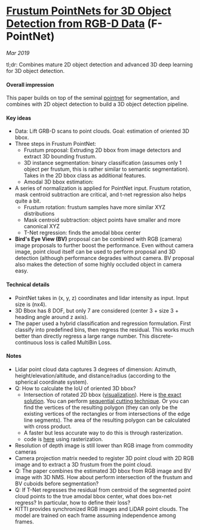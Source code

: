 # [Frustum PointNets for 3D Object Detection from RGB-D Data](https://arxiv.org/pdf/1711.08488.pdf) (F-PointNet)
_Mar 2019_

tl;dr: Combines mature 2D object detection and advanced 3D deep learning for 3D object detection.

#### Overall impression
This paper builds on top of the seminal [pointnet](pointnet.md) for segmentation, and combines with 2D object detection to build a 3D  object detection pipeline.

#### Key ideas
- Data: Lift GRB-D scans to point clouds. Goal: estimation of oriented 3D bbox.
- Three steps in Frustum PointNet:
    - Frustum proposal: Extruding 2D bbox from image detectors and extract 3D bounding frustum.
    - 3D instance segmentation: binary classification (assumes only 1 object per frustum, this is rather similar to semantic segmentation). Takes in the 2D bbox class as additional features.
    - Amodal 3D bbox estimation: 
- A series of normalization is applied for PointNet input. Frustum rotation, mask centroid subtraction are critical, and t-net regression also helps quite a bit.
    - Frustum rotation: frustum samples have more similar XYZ distributions
    - Mask centroid subtraction: object points have smaller and more canonical XYZ
    - T-Net regression: finds the amodal bbox center
- **Bird's Eye View (BV)** proposal can be combined with RGB (camera) image proposals to further boost the performance. Even without camera image, point cloud itself can be used to perform proposal and 3D detection (although performance degrades without camera. BV proposal also makes the detection of some highly occluded object in camera easy.


#### Technical details
- PointNet takes in (x, y, z) coordinates and lidar intensity as input. Input size is (nx4).
- 3D Bbox has 8 DOF, but only 7 are considered (center 3 + size 3 + heading angle around z axis).
- The paper used a hybrid classification and regression formulation. First classify into predefined bins, then regress the residual. This works much better than directly regress a large range number. This discrete-continuous loss is called MultiBin Loss.

#### Notes
- Lidar point cloud data captures 3 degrees of dimension: Azimuth, height/elevation/altitude, and distance/radius (according to the spherical coordinate system).
- Q: How to calculate the IoU of oriented 3D bbox?
    - Intersection of rotated 2D bbox ([visualization](https://stackoverflow.com/questions/11670028/area-of-intersection-of-two-rotated-rectangles/11672022)). Here is [the exact solution](https://stackoverflow.com/a/45268241). You can perform [sequential cutting technique](https://stackoverflow.com/a/11672022). Or you can find the vertices of the resulting polygon (they can only be the existing vertices of the rectangles or from intersections of the edge line segments). The area of the resulting polygon can be calculated with cross product.
    - A faster but less accurate way to do this is through rasterization.
    - code is [here](https://github.com/kujason/wavedata/blob/c4b5aabd9eb3b74fad777349f75161032d3460fa/wavedata/tools/obj_detection/evaluation.py) using rasterization.
- Resolution of depth image is still lower than RGB image from commodity cameras
- Camera projection matrix needed to register 3D point cloud with 2D RGB image and to extract a 3D frustum from the point cloud.
- Q: The paper combines the estimated 3D bbox from RGB image and BV image with 3D NMS. How about perform intersection of the frustum and BV cuboids before segmentation?
- Q: If T-Net regresses the residual from centroid of the segmented point cloud points to the true amodal bbox center, what does box-net regress? In particular, how to define their loss?
- KITTI provides synchronized RGB images and LiDAR point clouds. The model are trained on each frame assuming independence among frames.